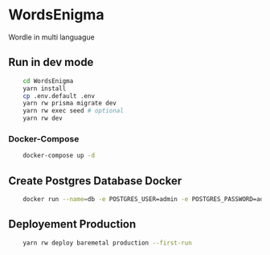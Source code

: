 # WordsEnigma
Wordle in multi languague

## Run in dev mode
```bash 
    cd WordsEnigma
    yarn install
    cp .env.default .env
    yarn rw prisma migrate dev
    yarn rw exec seed # optional
    yarn rw dev
```

### Docker-Compose
```bash
    docker-compose up -d
```


## Create Postgres Database Docker
```bash
    docker run --name=db -e POSTGRES_USER=admin -e POSTGRES_PASSWORD=admin -p '5432:5432' -d postgres
```

## Deployement Production
```bash
    yarn rw deploy baremetal production --first-run
```
